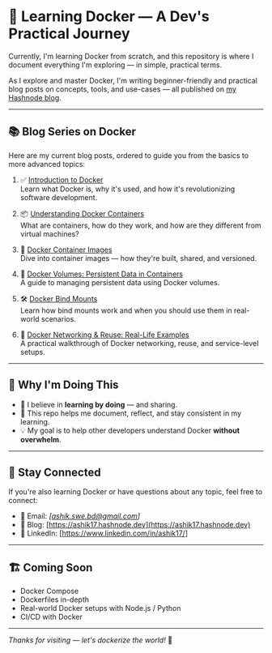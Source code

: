# 🚀 Learning Docker — A Dev's Practical Journey

Currently, I'm learning Docker from scratch, and this repository is where I document everything I'm exploring — in simple, practical terms.

As I explore and master Docker, I'm writing beginner-friendly and practical blog posts on concepts, tools, and use-cases — all published on [my Hashnode blog](https://ashik17.hashnode.dev/).

---

## 📚 Blog Series on Docker

Here are my current blog posts, ordered to guide you from the basics to more advanced topics:

1. ✅ [Introduction to Docker](https://ashik17.hashnode.dev/docker)  
   Learn what Docker is, why it's used, and how it's revolutionizing software development.

2. 📦 [Understanding Docker Containers](https://ashik17.hashnode.dev/docker-container)  
   What are containers, how do they work, and how are they different from virtual machines?

3. 🧱 [Docker Container Images](https://ashik17.hashnode.dev/docker-container-image)  
   Dive into container images — how they're built, shared, and versioned.

4. 💾 [Docker Volumes: Persistent Data in Containers](https://ashik17.hashnode.dev/docker-volumes)  
   A guide to managing persistent data using Docker volumes.

5. 🛠️ [Docker Bind Mounts](https://ashik17.hashnode.dev/docker-bind-mount)  
   Learn how bind mounts work and when you should use them in real-world scenarios.

6. 🔁 [Docker Networking & Reuse: Real-Life Examples](https://ashik17.hashnode.dev/docker-3)  
   A practical walkthrough of Docker networking, reuse, and service-level setups.

---

## 📌 Why I'm Doing This

- 🚀 I believe in **learning by doing** — and sharing.
- 📘 This repo helps me document, reflect, and stay consistent in my learning.
- 💡 My goal is to help other developers understand Docker **without overwhelm**.

---

## 📎 Stay Connected

If you're also learning Docker or have questions about any topic, feel free to connect:

- 📧 Email: _[ashik.swe.bd@gmail.com]_
- 📝 Blog: [https://ashik17.hashnode.dev](https://ashik17.hashnode.dev)
- 🐙 LinkedIn: [https://www.linkedin.com/in/ashik17/]

---

## 🏗️ Coming Soon

- Docker Compose
- Dockerfiles in-depth
- Real-world Docker setups with Node.js / Python
- CI/CD with Docker

---

_Thanks for visiting — let's dockerize the world!_ 🐳
